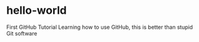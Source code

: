 # hello-world
First GitHub Tutorial
Learning how to use GitHub, this is better than stupid Git software
